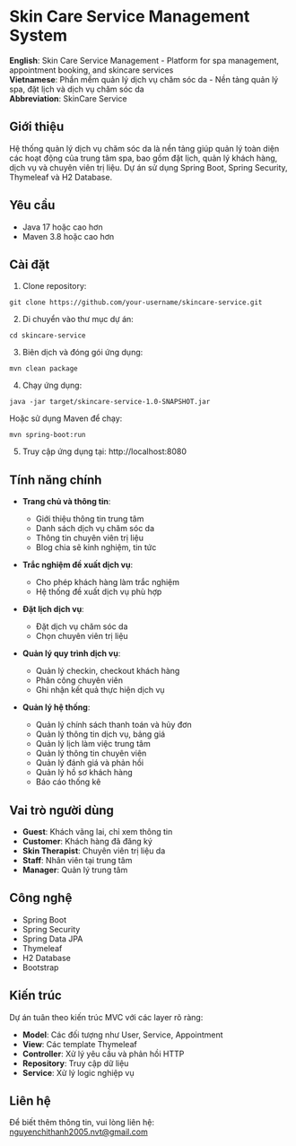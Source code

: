# Skin Care Service Management System

**English**: Skin Care Service Management - Platform for spa management, appointment booking, and skincare services  
**Vietnamese**: Phần mềm quản lý dịch vụ chăm sóc da - Nền tảng quản lý spa, đặt lịch và dịch vụ chăm sóc da  
**Abbreviation**: SkinCare Service

## Giới thiệu

Hệ thống quản lý dịch vụ chăm sóc da là nền tảng giúp quản lý toàn diện các hoạt động của trung tâm spa, bao gồm đặt lịch, quản lý khách hàng, dịch vụ và chuyên viên trị liệu. Dự án sử dụng Spring Boot, Spring Security, Thymeleaf và H2 Database.

## Yêu cầu

- Java 17 hoặc cao hơn
- Maven 3.8 hoặc cao hơn

## Cài đặt

1. Clone repository:
```
git clone https://github.com/your-username/skincare-service.git
```

2. Di chuyển vào thư mục dự án:
```
cd skincare-service
```

3. Biên dịch và đóng gói ứng dụng:
```
mvn clean package
```

4. Chạy ứng dụng:
```
java -jar target/skincare-service-1.0-SNAPSHOT.jar
```

Hoặc sử dụng Maven để chạy:
```
mvn spring-boot:run
```

5. Truy cập ứng dụng tại: http://localhost:8080

## Tính năng chính

- **Trang chủ và thông tin**:
  - Giới thiệu thông tin trung tâm
  - Danh sách dịch vụ chăm sóc da
  - Thông tin chuyên viên trị liệu
  - Blog chia sẽ kinh nghiệm, tin tức

- **Trắc nghiệm đề xuất dịch vụ**:
  - Cho phép khách hàng làm trắc nghiệm
  - Hệ thống đề xuất dịch vụ phù hợp

- **Đặt lịch dịch vụ**:
  - Đặt dịch vụ chăm sóc da
  - Chọn chuyên viên trị liệu

- **Quản lý quy trình dịch vụ**:
  - Quản lý checkin, checkout khách hàng
  - Phân công chuyên viên
  - Ghi nhận kết quả thực hiện dịch vụ
  
- **Quản lý hệ thống**:
  - Quản lý chính sách thanh toán và hủy đơn
  - Quản lý thông tin dịch vụ, bảng giá
  - Quản lý lịch làm việc trung tâm
  - Quản lý thông tin chuyên viên
  - Quản lý đánh giá và phản hồi
  - Quản lý hồ sơ khách hàng
  - Báo cáo thống kê

## Vai trò người dùng

- **Guest**: Khách vãng lai, chỉ xem thông tin
- **Customer**: Khách hàng đã đăng ký
- **Skin Therapist**: Chuyên viên trị liệu da
- **Staff**: Nhân viên tại trung tâm
- **Manager**: Quản lý trung tâm

## Công nghệ

- Spring Boot
- Spring Security
- Spring Data JPA
- Thymeleaf
- H2 Database
- Bootstrap

## Kiến trúc

Dự án tuân theo kiến trúc MVC với các layer rõ ràng:
- **Model**: Các đối tượng như User, Service, Appointment
- **View**: Các template Thymeleaf
- **Controller**: Xử lý yêu cầu và phản hồi HTTP
- **Repository**: Truy cập dữ liệu
- **Service**: Xử lý logic nghiệp vụ

## Liên hệ

Để biết thêm thông tin, vui lòng liên hệ: nguyenchithanh2005.nvt@gmail.com 